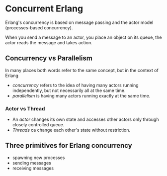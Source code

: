 # Concurrent Erlang

Erlang's concurrency is based on message passing and the actor model (processes-based concurrency).

When you send a message to an actor, you place an object on its queue, the actor reads the message
and takes action.

## Concurrency vs Parallelism
In many places both words refer to the same concept, but in the context of Erlang

- _concurrency_ refers to the idea of having many actors running independently, but not necessarily all at the same time.
- _parallelism_ is having many actors running exactly at the same time.

### Actor vs Thread
- An _actor_ changes its own state and accesses other actors only through closely controlled queue.
- _Threads_ ca change each other's state without restriction.

## Three primitives for Erlang concurrency
- spawning new processes
- sending messages
- receiving messages
